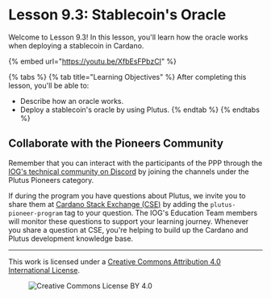 # Lesson 9.3: Stablecoin's Oracle

Welcome to Lesson 9.3! In this lesson, you'll learn how the oracle works when deploying a stablecoin in Cardano.

{% embed url="https://youtu.be/XfbEsFPbzCI" %}

{% tabs %}
{% tab title="Learning Objectives" %}
After completing this lesson, you'll be able to:

* Describe how an oracle works.
* Deploy a stablecoin's oracle by using Plutus.
{% endtab %}
{% endtabs %}

## Collaborate with the Pioneers Community

Remember that you can interact with the participants of the PPP through the [IOG's technical community on Discord](https://discord.gg/inputoutput) by joining the channels under the Plutus Pioneers category.

If during the program you have questions about Plutus, we invite you to share them at [Cardano Stack Exchange (CSE)](https://cardano.stackexchange.com/) by adding the `plutus-pioneer-program` tag to your question. The IOG's Education Team members will monitor these questions to support your learning journey. Whenever you share a question at CSE, you're helping to build up the Cardano and Plutus development knowledge base.

---

This work is licensed under a [Creative Commons Attribution 4.0 International License](http://creativecommons.org/licenses/by/4.0/).

<figure><img src="https://i.creativecommons.org/l/by/4.0/88x31.png" alt="Creative Commons License BY 4.0"></figure>
